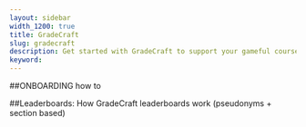 ```yaml
---
layout: sidebar
width_1200: true
title: GradeCraft
slug: gradecraft
description: Get started with GradeCraft to support your gameful course
keyword:
---
```

##ONBOARDING how to

##Leaderboards: How GradeCraft leaderboards work (pseudonyms + section based)
